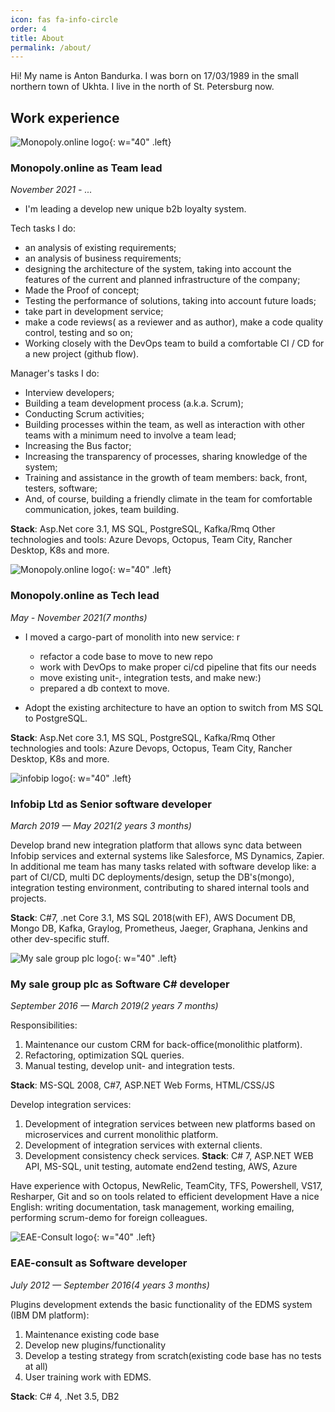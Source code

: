 ```yaml
---
icon: fas fa-info-circle
order: 4
title: About
permalink: /about/
---
```


Hi! My name is Anton Bandurka.
I was born on  17/03/1989 in the small northern town of Ukhta. I live in the north of St. Petersburg now.

## Work experience

![Monopoly.online logo](/assets/img/monopoly_logo.png){: w="40" .left}

### **Monopoly.online** as Team lead

*November 2021 - ...*

- I'm leading a develop new unique b2b loyalty system.

Tech tasks I do:

- an analysis of existing requirements;
- an analysis of business requirements;
- designing the architecture of the system, taking into account the features of the current and planned infrastructure of the company;
- Made the Proof of concept;
- Testing the performance of solutions, taking into account future loads;
- take part in development service;
- make a code reviews( as a reviewer and as author), make a code quality control, testing and so on;
- Working closely with the DevOps team to build a comfortable CI / CD for a new project (github flow).

Manager's tasks I do:

- Interview developers;
- Building a team development process (a.k.a. Scrum);
- Conducting Scrum activities;
- Building processes within the team, as well as interaction with other teams with a minimum need to involve a team lead;
- Increasing the Bus factor;
- Increasing the transparency of processes, sharing knowledge of the system;
- Training and assistance in the growth of team members: back, front, testers, software;
- And, of course, building a friendly climate in the team for comfortable communication, jokes, team building.

**Stack**: Asp.Net core 3.1, MS SQL, PostgreSQL, Kafka/Rmq
Other technologies and tools: Azure Devops, Octopus, Team City, Rancher Desktop, K8s and more.

![Monopoly.online logo](/assets/img/monopoly_logo.png){: w="40" .left}

### **Monopoly.online** as Tech lead

*May - November 2021(7 months)*

- I moved a cargo-part of monolith into new service:
r
  - refactor a code base to move to new repo
  - work with DevOps to make proper ci/cd pipeline that fits our needs
  - move existing unit-, integration tests, and make new:)
  - prepared a db context to move.

- Adopt the existing architecture to have an option to switch from MS SQL to PostgreSQL.

**Stack**: Asp.Net core 3.1, MS SQL, PostgreSQL, Kafka/Rmq
Other technologies and tools: Azure Devops, Octopus, Team City, Rancher Desktop, K8s and more.

![infobip logo](/assets/img/infobip_logo.png){: w="40" .left}

### **Infobip Ltd** as Senior software developer

*March 2019 — May 2021(2 years 3 months)*

Develop brand new integration platform that allows sync data between Infobip services and external systems like Salesforce, MS Dynamics, Zapier.
In additional me team has many tasks related with software develop like: a part of CI/CD, multi DC deployments/design, setup the DB's(mongo), integration testing environment, contributing to shared internal tools and projects.

**Stack**: C#7, .net Core 3.1, MS SQL 2018(with EF), AWS Document DB, Mongo DB, Kafka, Graylog, Prometheus, Jaeger, Graphana, Jenkins and other dev-specific stuff.

![My sale group plc logo](/assets/img/LSE_MYSL.png){: w="40" .left}

### **My sale group plc** as Software C# developer

*September 2016 — March 2019(2 years 7 months)*

Responsibilities:

1. Maintenance our custom CRM for back-office(monolithic platform).
1. Refactoring, optimization SQL queries.
1. Manual testing, develop unit- and integration tests.

**Stack**: MS-SQL 2008, C#7, ASP.NET Web Forms, HTML/CSS/JS

Develop integration services:

1. Development of integration services between new platforms based on microservices and current monolithic platform.
2. Development of integration services with external clients.
3. Development consistency check services.
**Stack**: C# 7, ASP.NET WEB API, MS-SQL, unit testing, automate end2end testing, AWS, Azure

Have experience with Octopus, NewRelic, TeamCity, TFS, Powershell, VS17, Resharper, Git and so on tools related to efficient development
Have a nice English: writing documentation, task management, working emailing, performing scrum-demo for foreign colleagues.

![EAE-Consult logo](/assets/img/eae_logo.png){: w="40" .left}

### **EAE-consult** as Software developer

*July 2012 — September 2016(4 years 3 months)*

Plugins development extends the basic functionality of the EDMS system (IBM DM platform):

1. Maintenance existing code base
2. Develop new plugins/functionality
3. Develop a testing strategy from scratch(existing code base has no tests at all)
4. User training work with EDMS.

**Stack**: C# 4, .Net 3.5, DB2
